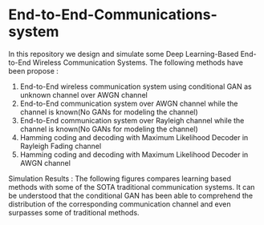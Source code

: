 # End-to-End-Communications-system
In this repository we design and simulate some Deep Learning-Based End-to-End Wireless Communication Systems.
The following methods have been propose :
1. End-to-End wireless communication system using conditional GAN as unknown channel over AWGN channel
2. End-to-End communication system over AWGN channel while the channel is known(No GANs for modeling the channel)
3. End-to-End communication system over Rayleigh channel while the channel is known(No GANs for modeling the channel)
4. Hamming coding and decoding with Maximum Likelihood Decoder in Rayleigh Fading channel
5. Hamming coding and decoding with Maximum Likelihood Decoder in AWGN channel

Simulation Results :
The following figures compares learning based methods with some of the SOTA traditional communication systems.
It can be understood that the conditional GAN has been able to comprehend the distribution of the corresponding communication channel and even surpasses some of traditional methods.




